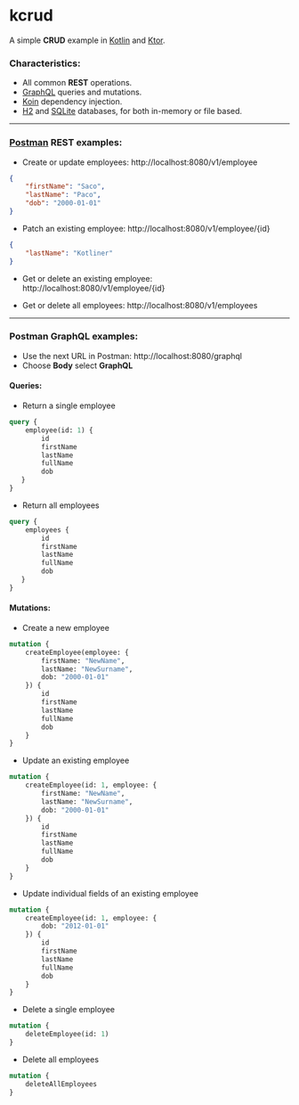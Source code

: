 # kcrud
A simple **CRUD** example in [Kotlin](https://kotlinlang.org/) and [Ktor](https://ktor.io/).

### Characteristics:
* All common **REST** operations.
* [GraphQL](https://graphql.org/) queries and mutations.
* [Koin](https://insert-koin.io/) dependency injection.
* [H2](https://github.com/h2database/h2database) and [SQLite](https://github.com/sqlite/sqlite) databases, for both in-memory or file based.

---

### [Postman](https://www.postman.com/) **REST** examples:

* Create or update employees: http://localhost:8080/v1/employee

```json
{
    "firstName": "Saco",
    "lastName": "Paco",
    "dob": "2000-01-01"
}
```
* Patch an existing employee: http://localhost:8080/v1/employee/{id}

```json
{
    "lastName": "Kotliner"
}
```

* Get or delete an existing employee: http://localhost:8080/v1/employee/{id}

* Get or delete all employees: http://localhost:8080/v1/employees

---

### Postman **GraphQL** examples:
* Use the next URL in Postman: http://localhost:8080/graphql
* Choose **Body** select **GraphQL**

#### Queries:

*  Return a single employee
```graphql
query {
    employee(id: 1) {
        id
        firstName
        lastName
        fullName
        dob
   }
}
```

* Return all employees
```graphql
query {
    employees {
        id
        firstName
        lastName
        fullName
        dob
   }
}
```
#### Mutations:

* Create a new employee
```graphql
mutation {
    createEmployee(employee: {
        firstName: "NewName",
        lastName: "NewSurname",
        dob: "2000-01-01"
    }) {
        id
        firstName
        lastName
        fullName
        dob
    }
}
```

* Update an existing employee
```graphql
mutation {
    createEmployee(id: 1, employee: {
        firstName: "NewName",
        lastName: "NewSurname",
        dob: "2000-01-01"
    }) {
        id
        firstName
        lastName
        fullName
        dob
    }
}
```

* Update individual fields of an existing employee
```graphql
mutation {
    createEmployee(id: 1, employee: {
        dob: "2012-01-01"
    }) {
        id
        firstName
        lastName
        fullName
        dob
    }
}
```

* Delete a single employee
```graphql
mutation {
    deleteEmployee(id: 1)
}
```

* Delete all employees
```graphql
mutation {
    deleteAllEmployees
}
```
